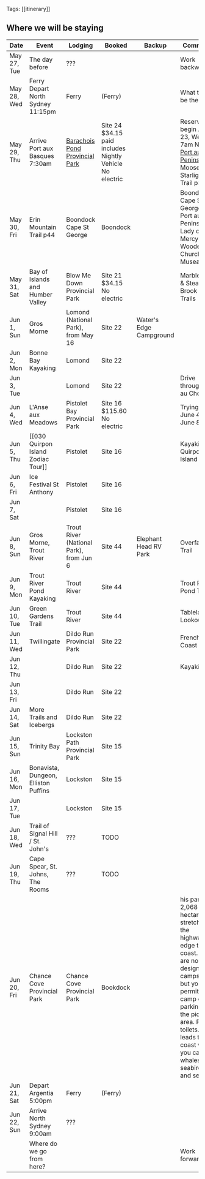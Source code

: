 
Tags: [[itinerary]]

## Where we will be staying

| Date        | Event                                | Lodging                                                                                        | Booked                                                   | Backup                  | Comments                                                                                                                                                                                                                                                              |
| ----------- | ------------------------------------ | ---------------------------------------------------------------------------------------------- | -------------------------------------------------------- | ----------------------- | --------------------------------------------------------------------------------------------------------------------------------------------------------------------------------------------------------------------------------------------------------------------- |
| May 27, Tue | The day before                       | ???                                                                                            |                                                          |                         | Work backwards                                                                                                                                                                                                                                                        |
| May 28, Wed | Ferry Depart North Sydney 11:15pm    | Ferry                                                                                          | (Ferry)                                                  |                         | What time to be there?                                                                                                                                                                                                                                                |
| May 29, Thu | Arrive Port aux Basques 7:30am       | [Barachois Pond Provincial Park](https://www.parksnl.ca/parks/barachois-pond-provincial-park/) | Site 24 $34.15 paid includes Nightly Vehicle No electric |                         | Reservations begin Apr 23, Wed 7am NDT [Port au Port Peninsula](https://youtu.be/v1jXphFlSGY) Moose. Starlight Trail p30                                                                                                                                              |
| May 30, Fri | Erin Mountain Trail p44              | Boondock Cape St George                                                                        | Boondock                                                 |                         | Boondock Cape St. George? Port au Port Peninsula. Lady of Mercy Wooden Church, Museaum                                                                                                                                                                                |
| May 31, Sat | Bay of Islands and Humber Valley     | Blow Me Down Provincial Park                                                                   | Site 21 $34.15 No electric                               |                         | Marble Mtn & Steady Brook Falls Trails                                                                                                                                                                                                                                |
| Jun  1, Sun | Gros Morne                           | Lomond (National Park), from May 16                                                            | Site 22                                                  | Water's Edge Campground |                                                                                                                                                                                                                                                                       |
| Jun  2, Mon | Bonne Bay Kayaking                   | Lomond                                                                                         | Site 22                                                  |                         |                                                                                                                                                                                                                                                                       |
| Jun  3, Tue |                                      | Lomond                                                                                         | Site 22                                                  |                         | Drive through Port au Choix                                                                                                                                                                                                                                           |
| Jun  4, Wed | L'Anse aux Meadows                   | Pistolet Bay Provincial Park                                                                   | Site 16 $115.60 No electric                              |                         | Trying for June 4 thru  June 8                                                                                                                                                                                                                                        |
| Jun  5, Thu | [[030 Quirpon Island Zodiac Tour]]   | Pistolet                                                                                       | Site 16                                                  |                         | Kayaking, Quirpon Island Bay                                                                                                                                                                                                                                          |
| Jun  6, Fri | Ice Festival St Anthony              | Pistolet                                                                                       | Site 16                                                  |                         |                                                                                                                                                                                                                                                                       |
| Jun  7, Sat |                                      | Pistolet                                                                                       | Site 16                                                  |                         |                                                                                                                                                                                                                                                                       |
| Jun  8, Sun | Gros Morne, Trout River              | Trout River (National Park), from Jun 6                                                        | Site 44                                                  | Elephant Head RV Park   | Overfalls Trail                                                                                                                                                                                                                                                       |
| Jun  9, Mon | Trout River Pond Kayaking            | Trout River                                                                                    | Site 44                                                  |                         | Trout River Pond Trail                                                                                                                                                                                                                                                |
| Jun 10, Tue | Green Gardens Trail                  | Trout River                                                                                    | Site 44                                                  |                         | Tablelands, Lookout Trail                                                                                                                                                                                                                                             |
| Jun 11, Wed | Twillingate                          | Dildo Run Provincial Park                                                                      | Site 22                                                  |                         | French Coast Trails                                                                                                                                                                                                                                                   |
| Jun 12, Thu |                                      | Dildo Run                                                                                      | Site 22                                                  |                         | Kayaking                                                                                                                                                                                                                                                              |
| Jun 13, Fri |                                      | Dildo Run                                                                                      | Site 22                                                  |                         |                                                                                                                                                                                                                                                                       |
| Jun 14, Sat | More Trails and Icebergs             | Dildo Run                                                                                      | Site 22                                                  |                         |                                                                                                                                                                                                                                                                       |
| Jun 15, Sun | Trinity Bay                          | Lockston Path Provincial Park                                                                  | Site 15                                                  |                         |                                                                                                                                                                                                                                                                       |
| Jun 16, Mon | Bonavista, Dungeon, Elliston Puffins | Lockston                                                                                       | Site 15                                                  |                         |                                                                                                                                                                                                                                                                       |
| Jun 17, Tue |                                      | Lockston                                                                                       | Site 15                                                  |                         |                                                                                                                                                                                                                                                                       |
| Jun 18, Wed | Trail of Signal Hill / St. John's    | ???                                                                                            | TODO                                                     |                         |                                                                                                                                                                                                                                                                       |
| Jun 19, Thu | Cape Spear, St. Johns, The Rooms     | ???                                                                                            | TODO                                                     |                         |                                                                                                                                                                                                                                                                       |
| Jun 20, Fri | Chance Cove Provincial Park          | Chance Cove Provincial Park                                                                    | Bookdock                                                 |                         | his park's 2,068 hectares stretch from the highways edge to the coast. There are no designated campsites, but you are permitted to camp on the parking lot in the picnic area. Pit toilets. A trail leads to the coast where you can see whales, seabirds, and seals. |
| Jun 21, Sat | Depart Argentia 5:00pm               | Ferry                                                                                          | (Ferry)                                                  |                         |                                                                                                                                                                                                                                                                       |
| Jun 22, Sun | Arrive North Sydney 9:00am           | ???                                                                                            |                                                          |                         |                                                                                                                                                                                                                                                                       |
|             | Where do we go from here?            |                                                                                                |                                                          |                         | Work forwards                                                                                                                                                                                                                                                         |

